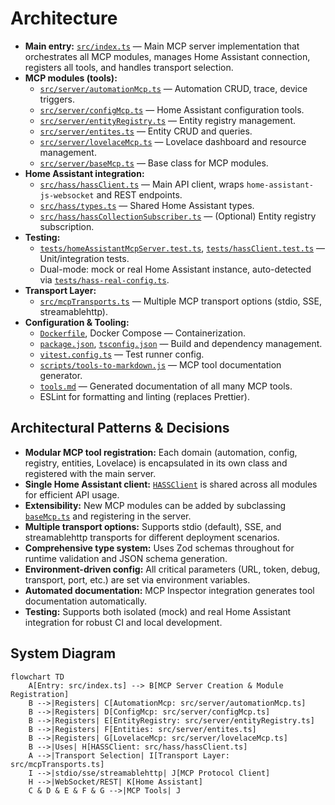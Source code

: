 # Architecture

- **Main entry:** [`src/index.ts`](src/index.ts:1) — Main MCP server implementation that orchestrates all MCP modules, manages Home Assistant connection, registers all tools, and handles transport selection.
- **MCP modules (tools):**
  - [`src/server/automationMcp.ts`](src/server/automationMcp.ts:1) — Automation CRUD, trace, device triggers.
  - [`src/server/configMcp.ts`](src/server/configMcp.ts:1) — Home Assistant configuration tools.
  - [`src/server/entityRegistry.ts`](src/server/entityRegistry.ts:1) — Entity registry management.
  - [`src/server/entites.ts`](src/server/entites.ts:1) — Entity CRUD and queries.
  - [`src/server/lovelaceMcp.ts`](src/server/lovelaceMcp.ts:1) — Lovelace dashboard and resource management.
  - [`src/server/baseMcp.ts`](src/server/baseMcp.ts:1) — Base class for MCP modules.
- **Home Assistant integration:**
  - [`src/hass/hassClient.ts`](src/hass/hassClient.ts:1) — Main API client, wraps `home-assistant-js-websocket` and REST endpoints.
  - [`src/hass/types.ts`](src/hass/types.ts:1) — Shared Home Assistant types.
  - [`src/hass/hassCollectionSubscriber.ts`](src/hass/hassCollectionSubscriber.ts:1) — (Optional) Entity registry subscription.
- **Testing:**
  - [`tests/homeAssistantMcpServer.test.ts`](tests/homeAssistantMcpServer.test.ts:1), [`tests/hassClient.test.ts`](tests/hassClient.test.ts:1) — Unit/integration tests.
  - Dual-mode: mock or real Home Assistant instance, auto-detected via [`tests/hass-real-config.ts`](tests/hass-real-config.ts:1).
- **Transport Layer:**
  - [`src/mcpTransports.ts`](src/mcpTransports.ts:1) — Multiple MCP transport options (stdio, SSE, streamablehttp).
- **Configuration & Tooling:**
  - [`Dockerfile`](Dockerfile:1), Docker Compose — Containerization.
  - [`package.json`](package.json:1), [`tsconfig.json`](tsconfig.json:1) — Build and dependency management.
  - [`vitest.config.ts`](vitest.config.ts:1) — Test runner config.
  - [`scripts/tools-to-markdown.js`](scripts/tools-to-markdown.js:1) — MCP tool documentation generator.
  - [`tools.md`](tools.md:1) — Generated documentation of all many MCP tools.
  - ESLint for formatting and linting (replaces Prettier).

## Architectural Patterns & Decisions

- **Modular MCP tool registration:** Each domain (automation, config, registry, entities, Lovelace) is encapsulated in its own class and registered with the main server.
- **Single Home Assistant client:** [`HASSClient`](src/hass/hassClient.ts:1) is shared across all modules for efficient API usage.
- **Extensibility:** New MCP modules can be added by subclassing [`baseMcp.ts`](src/server/baseMcp.ts:1) and registering in the server.
- **Multiple transport options:** Supports stdio (default), SSE, and streamablehttp transports for different deployment scenarios.
- **Comprehensive type system:** Uses Zod schemas throughout for runtime validation and JSON schema generation.
- **Environment-driven config:** All critical parameters (URL, token, debug, transport, port, etc.) are set via environment variables.
- **Automated documentation:** MCP Inspector integration generates tool documentation automatically.
- **Testing:** Supports both isolated (mock) and real Home Assistant integration for robust CI and local development.

## System Diagram

```mermaid
flowchart TD
    A[Entry: src/index.ts] --> B[MCP Server Creation & Module Registration]
    B -->|Registers| C[AutomationMcp: src/server/automationMcp.ts]
    B -->|Registers| D[ConfigMcp: src/server/configMcp.ts]
    B -->|Registers| E[EntityRegistry: src/server/entityRegistry.ts]
    B -->|Registers| F[Entities: src/server/entites.ts]
    B -->|Registers| G[LovelaceMcp: src/server/lovelaceMcp.ts]
    B -->|Uses| H[HASSClient: src/hass/hassClient.ts]
    A -->|Transport Selection| I[Transport Layer: src/mcpTransports.ts]
    I -->|stdio/sse/streamablehttp| J[MCP Protocol Client]
    H -->|WebSocket/REST| K[Home Assistant]
    C & D & E & F & G -->|MCP Tools| J
```